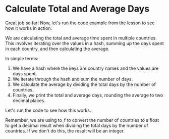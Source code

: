 # Calculate Total and Average Days

Great job so far! Now, let's run the code example from the lesson to see how it works in action.

We are calculating the total and average time spent in multiple countries. This involves iterating over the values in a hash, summing up the days spent in each country, and then calculating the average.

In simple terms:

1. We have a hash where the keys are country names and the values are days spent.
2. We iterate through the hash and sum the number of days.
3. We calculate the average by dividing the total days by the number of countries.
4. Finally, we print the total and average days, rounding the average to two decimal places.

Let's run the code to see how this works.

Remember, we are using to_f to convert the number of countries to a float to get a decimal result when dividing the total days by the number of countries. If we don't do this, the result will be an integer.